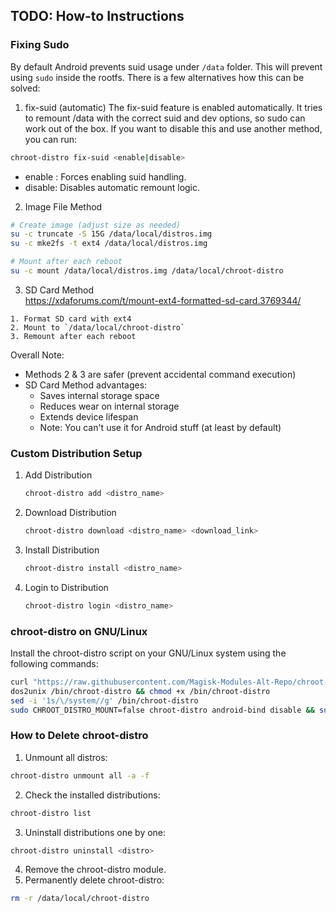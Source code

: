 ## TODO: How-to Instructions

### Fixing Sudo

By default Android prevents suid usage under `/data` folder. This will prevent using `sudo` inside the rootfs. There is a few alternatives how this can be solved:

1. fix-suid (automatic)
The fix-suid feature is enabled automatically. It tries to remount /data with the correct suid and dev options, so sudo can work out of the box.
If you want to disable this and use another method, you can run:
```bash
chroot-distro fix-suid <enable|disable>
```
- enable : Forces enabling suid handling.
- disable: Disables automatic remount logic.

2. Image File Method
```bash
# Create image (adjust size as needed)
su -c truncate -S 15G /data/local/distros.img
su -c mke2fs -t ext4 /data/local/distros.img

# Mount after each reboot
su -c mount /data/local/distros.img /data/local/chroot-distro
```

3. SD Card Method  
https://xdaforums.com/t/mount-ext4-formatted-sd-card.3769344/
```
1. Format SD card with ext4
2. Mount to `/data/local/chroot-distro`
3. Remount after each reboot
```
Overall Note:
- Methods 2 & 3 are safer (prevent accidental command execution)
- SD Card Method advantages:
  - Saves internal storage space
  - Reduces wear on internal storage
  - Extends device lifespan
  - Note: You can't use it for Android stuff (at least by default)

### Custom Distribution Setup

1. Add Distribution
   ```bash
   chroot-distro add <distro_name>
   ```

2. Download Distribution
   ```bash
   chroot-distro download <distro_name> <download_link>
   ```

3. Install Distribution
   ```bash
   chroot-distro install <distro_name>
   ```

4. Login to Distribution
   ```bash
   chroot-distro login <distro_name>
   ```

### chroot-distro on GNU/Linux

Install the chroot-distro script on your GNU/Linux system using the following commands:

```bash
curl "https://raw.githubusercontent.com/Magisk-Modules-Alt-Repo/chroot-distro/refs/heads/main/system/bin/chroot-distro" > /bin/chroot-distro
dos2unix /bin/chroot-distro && chmod +x /bin/chroot-distro
sed -i '1s/\/system//g' /bin/chroot-distro
sudo CHROOT_DISTRO_MOUNT=false chroot-distro android-bind disable && sudo CHROOT_DISTRO_MOUNT=false chroot-distro fix-suid disable
```
### How to Delete chroot-distro

1. Unmount all distros:
```bash
chroot-distro unmount all -a -f
```
2. Check the installed distributions:
```bash
chroot-distro list
```
3. Uninstall distributions one by one:
```bash
chroot-distro uninstall <distro>
```
4. Remove the chroot-distro module.
5. Permanently delete chroot-distro:
```bash
rm -r /data/local/chroot-distro
```



